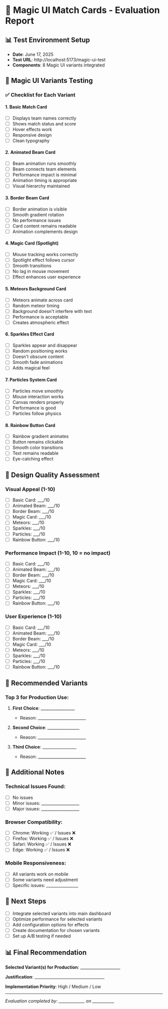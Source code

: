 # 🎯 Magic UI Match Cards - Evaluation Report

## 📊 Test Environment Setup
- **Date**: June 17, 2025
- **Test URL**: http://localhost:5173/magic-ui-test
- **Components**: 8 Magic UI variants integrated

## 🧪 Magic UI Variants Testing

### ✅ Checklist for Each Variant

#### 1. Basic Match Card
- [ ] Displays team names correctly
- [ ] Shows match status and score
- [ ] Hover effects work
- [ ] Responsive design
- [ ] Clean typography

#### 2. Animated Beam Card
- [ ] Beam animation runs smoothly
- [ ] Beam connects team elements
- [ ] Performance impact is minimal
- [ ] Animation timing is appropriate
- [ ] Visual hierarchy maintained

#### 3. Border Beam Card
- [ ] Border animation is visible
- [ ] Smooth gradient rotation
- [ ] No performance issues
- [ ] Card content remains readable
- [ ] Animation complements design

#### 4. Magic Card (Spotlight)
- [ ] Mouse tracking works correctly
- [ ] Spotlight effect follows cursor
- [ ] Smooth transitions
- [ ] No lag in mouse movement
- [ ] Effect enhances user experience

#### 5. Meteors Background Card
- [ ] Meteors animate across card
- [ ] Random meteor timing
- [ ] Background doesn't interfere with text
- [ ] Performance is acceptable
- [ ] Creates atmospheric effect

#### 6. Sparkles Effect Card
- [ ] Sparkles appear and disappear
- [ ] Random positioning works
- [ ] Doesn't obscure content
- [ ] Smooth fade animations
- [ ] Adds magical feel

#### 7. Particles System Card
- [ ] Particles move smoothly
- [ ] Mouse interaction works
- [ ] Canvas renders properly
- [ ] Performance is good
- [ ] Particles follow physics

#### 8. Rainbow Button Card
- [ ] Rainbow gradient animates
- [ ] Button remains clickable
- [ ] Smooth color transitions
- [ ] Text remains readable
- [ ] Eye-catching effect

## 🎨 Design Quality Assessment

### Visual Appeal (1-10)
- [ ] Basic Card: ___/10
- [ ] Animated Beam: ___/10
- [ ] Border Beam: ___/10
- [ ] Magic Card: ___/10
- [ ] Meteors: ___/10
- [ ] Sparkles: ___/10
- [ ] Particles: ___/10
- [ ] Rainbow Button: ___/10

### Performance Impact (1-10, 10 = no impact)
- [ ] Basic Card: ___/10
- [ ] Animated Beam: ___/10
- [ ] Border Beam: ___/10
- [ ] Magic Card: ___/10
- [ ] Meteors: ___/10
- [ ] Sparkles: ___/10
- [ ] Particles: ___/10
- [ ] Rainbow Button: ___/10

### User Experience (1-10)
- [ ] Basic Card: ___/10
- [ ] Animated Beam: ___/10
- [ ] Border Beam: ___/10
- [ ] Magic Card: ___/10
- [ ] Meteors: ___/10
- [ ] Sparkles: ___/10
- [ ] Particles: ___/10
- [ ] Rainbow Button: ___/10

## 🚀 Recommended Variants

### Top 3 for Production Use:
1. **First Choice**: _________________ 
   - Reason: ________________________

2. **Second Choice**: ________________
   - Reason: ________________________

3. **Third Choice**: _________________
   - Reason: ________________________

## 📝 Additional Notes

### Technical Issues Found:
- [ ] No issues
- [ ] Minor issues: ___________________
- [ ] Major issues: ___________________

### Browser Compatibility:
- [ ] Chrome: Working ✅ / Issues ❌
- [ ] Firefox: Working ✅ / Issues ❌
- [ ] Safari: Working ✅ / Issues ❌
- [ ] Edge: Working ✅ / Issues ❌

### Mobile Responsiveness:
- [ ] All variants work on mobile
- [ ] Some variants need adjustment
- [ ] Specific issues: ________________

## 🎯 Next Steps
- [ ] Integrate selected variants into main dashboard
- [ ] Optimize performance for selected variants
- [ ] Add configuration options for effects
- [ ] Create documentation for chosen variants
- [ ] Set up A/B testing if needed

## 📊 Final Recommendation
**Selected Variant(s) for Production**: ____________________

**Justification**: ___________________________________

**Implementation Priority**: High / Medium / Low

---
*Evaluation completed by: _____________ on ___________*
